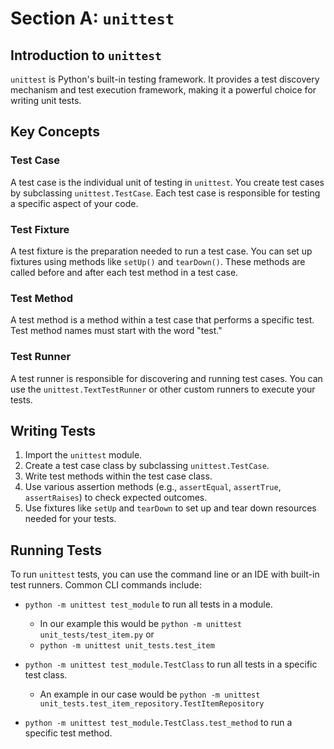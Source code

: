 # Section A: `unittest`

## Introduction to `unittest`
`unittest` is Python's built-in testing framework. It provides a test discovery mechanism and test execution framework, making it a powerful choice for writing unit tests.

## Key Concepts

### Test Case
A test case is the individual unit of testing in `unittest`. You create test cases by subclassing `unittest.TestCase`. Each test case is responsible for testing a specific aspect of your code.

### Test Fixture
A test fixture is the preparation needed to run a test case. You can set up fixtures using methods like `setUp()` and `tearDown()`. These methods are called before and after each test method in a test case.

### Test Method
A test method is a method within a test case that performs a specific test. Test method names must start with the word "test."

### Test Runner
A test runner is responsible for discovering and running test cases. You can use the `unittest.TextTestRunner` or other custom runners to execute your tests.

## Writing Tests
1. Import the `unittest` module.
2. Create a test case class by subclassing `unittest.TestCase`.
3. Write test methods within the test case class.
4. Use various assertion methods (e.g., `assertEqual`, `assertTrue`, `assertRaises`) to check expected outcomes.
5. Use fixtures like `setUp` and `tearDown` to set up and tear down resources needed for your tests.

## Running Tests
To run `unittest` tests, you can use the command line or an IDE with built-in test runners. Common CLI commands include:
- `python -m unittest test_module` to run all tests in a module.
        
    - In our example this would be `python -m unittest unit_tests/test_item.py` or
    - `python -m unittest unit_tests.test_item`
    
- `python -m unittest test_module.TestClass` to run all tests in a specific test class.

    - An example in our case would be `python -m unittest unit_tests.test_item_repository.TestItemRepository`
    
- `python -m unittest test_module.TestClass.test_method` to run a specific test method.